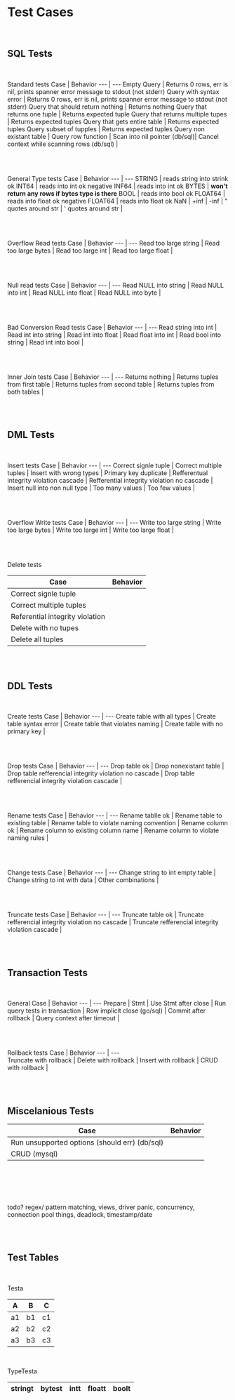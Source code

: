 
# Test Cases

<br>  

## SQL Tests

<br>

Standard tests 
Case | Behavior 
--- | --- 
Empty Query | Returns 0 rows, err is nil, prints spanner error message to stdout (not stderr)
Query with syntax error | Returns 0 rows, err is nil, prints spanner error message to stdout (not stderr)
Query that should return nothing | Returns nothing 
Query that returns one tuple | Returns expected tuple 
Query that returns multiple tupes | Returns expected tuples
Query that gets entire table | Returns expected tuples
Query subset of tupples | Returns expected tuples
Query non existant table | 
Query row function | 
Scan into nil pointer (db/sql)|
Cancel context while scanning rows (db/sql) | 

<br>
<br>

General Type tests 
Case | Behavior 
--- | --- 
STRING | reads string into strink ok
INT64 | reads into int ok 
negative INF64 | reads into int ok 
BYTES | **won't return any rows if bytes type is there**
BOOL | reads into bool ok
FLOAT64 | reads into float ok
negative FLOAT64 | reads into float ok
NaN |
+inf |
-inf |
" quotes around str |
' quotes around str |

<br>
<br>

Overflow Read tests
Case | Behavior 
--- | --- 
Read too large string | 
Read too large bytes | 
Read too large int |
Read too large float |


<br>
<br>

Null read tests
Case | Behavior 
--- | --- 
Read NULL into string | 
Read NULL into int |
Read NULL into float |
Read NULL into byte | 

<br>
<br>

Bad Conversion Read tests
Case | Behavior 
--- | --- 
Read string into int |
Read int into string |
Read int into float |
Read float into int |
Read bool into string |
Read int into bool |

<br>
<br>

Inner Join tests
Case | Behavior 
--- | --- 
Returns nothing | 
Returns tuples from first table |
Returns tuples from second table |
Returns tuples from both tables | 

<br>
<br>    

## DML Tests

<br>

Insert tests 
Case | Behavior
--- | --- 
Correct signle tuple | 
Correct multiple tuples |
Insert with wrong types |
Primary key duplicate | 
Refferentual integrity violation cascade |
Refferential integrity violation no cascade |
Insert null into non null type |
Too many values | 
Too few values |

<br>
<br>

Overflow Write tests
Case | Behavior 
--- | --- 
Write too large string |
Write too large bytes |
Write too large int |
Write too large float |

<br>
<br>

Delete tests

Case | Behavior
--- | --- 
Correct signle tuple | 
Correct multiple tuples |
Referential integrity violation |
Delete with no tupes |
Delete all tuples |


<br>
<br>

## DDL Tests 

<br>

Create tests 
Case | Behavior
--- | --- 
Create table with all types | 
Create table syntax error |
Create table that violates naming | 
Create table with no primary key | 

<br>
<br>

Drop tests 
Case | Behavior
--- | --- 
Drop table ok | 
Drop nonexistant table |
Drop table refferencial integrity violation no cascade |
Drop table refferencial integrity violation cascade |

<br>
<br>

Rename tests 
Case | Behavior
--- | --- 
Rename tablle ok |
Rename table to existing table |
Rename table to violate naming convention | 
Rename column ok | 
Rename column to existing column name |
Rename column to violate naming rules | 

<br>
<br>

Change tests
Case | Behavior
--- | --- 
Change string to int empty table |
Change string to int with data |
Other combinations | 

<br>
<br>

Truncate tests 
Case | Behavior
--- | --- 
Truncate table ok |
Truncate refferencial integrity violation no cascade |
Truncate refferencial integrity violation cascade |

<br>
<br>

## Transaction Tests

<br>

General 
Case | Behavior
--- | --- 
Prepare | 
Stmt | 
Use Stmt after close | 
Run query tests in transaction | 
Row implicit close (go/sql) | 
Commit after rollback | 
Query context after timeout |

<br>
<br> 

Rollback tests 
Case | Behavior
--- | ---  
Truncate with rollback | 
Delete with rollback |
Insert with rollback |
CRUD with rollback | 

<br>
<br>

## Miscelanious Tests

Case | Behavior
--- | --- 
Run unsupported options (should err) (db/sql) | 
CRUD (mysql) | 

<br>
<br>

<br>
<br>

todo? regex/ pattern matching, views, driver panic, concurrency, connection pool things, deadlock, timestamp/date

<br>
<br>

## Test Tables

<br>

Testa

A | B | C
--- | --- | ---
a1 |  b1 | c1
a2 |  b2 | c2
a3 |  b3 | c3

<br>

TypeTesta

stringt | bytest | intt | floatt | boolt
--- | --- | --- | --- | ---

